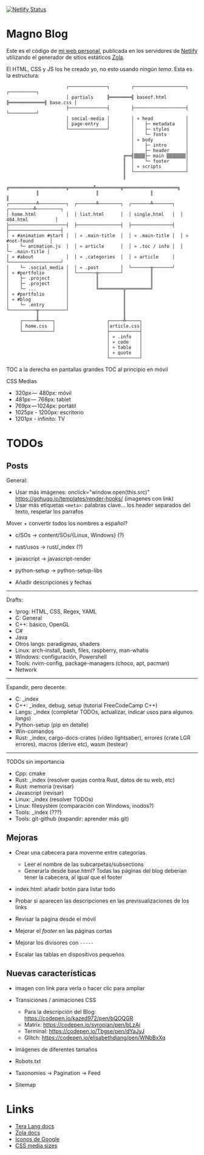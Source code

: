 [![Netlify Status](https://api.netlify.com/api/v1/badges/f5780fca-8fa1-4eb6-a8ff-1d8ca6821311/deploy-status)](https://app.netlify.com/sites/magnoblog/deploys)

# Magno Blog

Este es el código de [mi web personal](https://magnoblog.netlify.com), publicada 
en los servidores de [Netlify](https://netlify.com) utilizando el generador de
sitios estáticos [Zola](https://www.getzola.org).

El HTML, CSS y JS los he creado yo, no esto usando ningún _tema_. Esta es la
estructura:

```
                      ┌──────────────┐        ┌───────────────────┐             ┌──────────┐
                      │ partials     ╠════════╣ baseof.html       ╠═════════════╣ base.css │
                      ├──────────────┤        ├───────────────────┤             └──────────┘
                      │ social-media │        │ » head            │                     
                      │ page-entry   │        │    ├─ metadata    │                     
                      └──────────────┘        │    ├─ styles      │                     
                                              │    └─ fonts       │                     
                                              │ » body            │                     
                                              │    ├─ intro       │                      
                                              │    ├─ header      │                      
                                           ╔══╣▒▒▒▒├─ main ▒▒▒▒▒▒▒│                     
                                           ║  │    └─ footer      │                     
                                           ║  │ » scripts         │                     
                                           ║  └───────────────────┘                     
                                           ║                                            
           ╔═════════════════════╦═════════╩═════════╦════════════════════╗             
           ║                     ║                   ║                    ║             
┌──────────╩──────────┐  ┌───────╩────────┐  ┌───────╩───────┐  ┌─────────╩─────────┐   
│ home.html           │  │ list.html      │  │ single.html   │  │ 404.html          │   
├─────────────────────┤  ├────────────────┤  ├───────────────┤  ├───────────────────┤   
│ » #animation #start │  │ » .main-title  │  │ » .main-title │  │ » #not-found      │   
│    └─ animation.js  │  │ » article      │  │ » .toc / info │  │    └─ .main-title │
│ » #about            │  │ » .categories  │  │ » article     │  └───────────────────┘
│    └─ .social_media │  │ » .post        │  └───────╦───────┘                          
│ » #portfolio        │  └───────╦────────┘          ║                                  
│    ├─ .project      │          ║                   ║                                   
│    ├─ .project      │          ║                   ║                     
│    └─ ...           │          ╚═════════╦═════════╝                     
│ » #portfolio        │                    ║                               
│ » #blog             │                    ║                               
│    └─ .entry        │                    ║                               
└──────────╦──────────┘                    ║                               
           ║                               ║                               
     ┌─────╩─────┐                   ┌─────╩─────┐                               
     │ home.css  │                   │article.css│                               
     └───────────┘                   ├───────────┤                               
                                     │ » .info   │                               
                                     │ » code    │
                                     │ » table   │
                                     │ » quote   │
                                     └───────────┘
```

TOC a la derecha en pantallas grandes
TOC al principio en móvil

CSS Medias

-  320px —  480px: móvil
-  481px —  768px: tablet
-  769px — 1024px: portátil
- 1025px - 1200px: escritorio
- 1201px - infinito: TV

# TODOs

## Posts

General:

- Usar más imágenes: onclick="window.open(this.src)" https://gohugo.io/templates/render-hooks/ (imagenes con link)
- Usar más etiquetas `<meta>`: palabras clave...
los header separados del texto, respetar los parrafos

Mover + convertir todos los nombres a español?
- c/SOs -> content/SOs/{Linux, Windows} (?)
- rust/usos -> rust/\_index (?)
- javascript -> javascript-render
- python-setup -> python-setup-libs

- Añadir descripciones y fechas

-----------------------------------------------------------

Drafts: 

- !prog: HTML, CSS, Regex, YAML
- C: General
- C++: básico, OpenGL
- C#
- Java
- Otros langs: paradigmas, shaders
- Linux: arch-install, bash, files, raspberry, man-whatis
- Windows: configuración, Powershell
- Tools: nvim-config, package-managers (choco, apt, pacman)
- Network

-----------------------------------------------------------

Expandir, pero decente:

- C: \_index
- C++: \_index, debug, setup (tutorial FreeCodeCamp C++)
- Langs: \_index (completar TODOs, actualizar, indicar usos para algunos _langs_)
- Python-setup (pip en detalle)
- Win-comandos
- Rust: 
  \_index,
  cargo-docs-crates (video lightsaber),
  errores (crate LGR errores),
  macros (derive etc),
  wasm (testear)

-----------------------------------------------------------

TODOs sin importancia

- Cpp: cmake
- Rust: \_index (resolver quejas contra Rust, datos de su web, etc)
- Rust: memoria (revisar)
- Javascript (revisar)
- Linux: \_index (resolver TODOs)
- Linux: filesystem (comparación con Windows, inodos?)
- Tools: \_index (???)
- Tools: git-github (expandir: aprender más git)

## Mejoras

- Crear una cabecera para moverme entre categorías.
  - Leer el nombre de las subcarpetas/subsections
  - Generarla desde base.html? Todas las páginas del blog deberían tener la
    cabecera, al igual que el footer

- index.html: añadir botón para listar todo

- Probar si aparecen las descripciones en las previsualizaciones de los links
- Revisar la página desde el móvil
- Mejorar el _footer_ en las páginas cortas
- Mejorar los divisores con `-----` 
- Escalar las tablas en dispositivos pequeños

## Nuevas características

- imagen con link para verla o hacer clic para ampliar

- Transiciones / animaciones CSS
  - Para la descripción del Blog: <https://codepen.io/kazed972/pen/bQOQGR>
  - Matrix: <https://codepen.io/syropian/pen/bLzAi>
  - Terminal: <https://codepen.io/Tbgse/pen/dYaJyJ>
  - Glitch: <https://codepen.io/elisabethdiang/pen/WNbBxXq>

- Imágenes de diferentes tamaños
- Robots.txt
- Taxonomies -> Pagination -> Feed
- Sitemap

# Links

- [Tera Lang docs](https://tera.netlify.app/docs/)
- [Zola docs](https://www.getzola.org/documentation/getting-started/overview/)
- [Iconos de Google](https://fonts.google.com/icons)
- [CSS media sizes](https://stackoverflow.com/questions/25211090/how-to-auto-adjust-the-div-size-for-all-mobile-tablet-display-formats)

